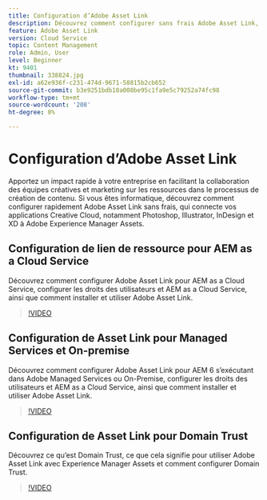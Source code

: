 ```yaml
---
title: Configuration d’Adobe Asset Link
description: Découvrez comment configurer sans frais Adobe Asset Link, qui connecte vos applications Creative Cloud, notamment Photoshop, Illustrator, InDesign et XD à Adobe Experience Manager Assets.
feature: Adobe Asset Link
version: Cloud Service
topic: Content Management
role: Admin, User
level: Beginner
kt: 9401
thumbnail: 338824.jpg
exl-id: a62e936f-c231-474d-9671-58815b2cb652
source-git-commit: b3e9251bdb18a008be95c1fa9e5c79252a74fc98
workflow-type: tm+mt
source-wordcount: '208'
ht-degree: 0%

---
```


# Configuration d’Adobe Asset Link

Apportez un impact rapide à votre entreprise en facilitant la collaboration des équipes créatives et marketing sur les ressources dans le processus de création de contenu. Si vous êtes informatique, découvrez comment configurer rapidement Adobe Asset Link sans frais, qui connecte vos applications Creative Cloud, notamment Photoshop, Illustrator, InDesign et XD à Adobe Experience Manager Assets.

## Configuration de lien de ressource pour AEM as a Cloud Service

Découvrez comment configurer Adobe Asset Link pour AEM as a Cloud Service, configurer les droits des utilisateurs et AEM as a Cloud Service, ainsi que comment installer et utiliser Adobe Asset Link.

>[!VIDEO](https://video.tv.adobe.com/v/338824?quality=12&learn=on)

## Configuration de Asset Link pour Managed Services et On-premise

Découvrez comment configurer Adobe Asset Link pour AEM 6 s’exécutant dans Adobe Managed Services ou On-Premise, configurer les droits des utilisateurs et AEM as a Cloud Service, ainsi que comment installer et utiliser Adobe Asset Link.

>[!VIDEO](https://video.tv.adobe.com/v/338823?quality=12&learn=on)


## Configuration de Asset Link pour Domain Trust

Découvrez ce qu’est Domain Trust, ce que cela signifie pour utiliser Adobe Asset Link avec Experience Manager Assets et comment configurer Domain Trust.

>[!VIDEO](https://video.tv.adobe.com/v/338825?quality=12&learn=on)
